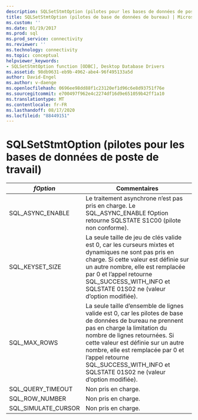 ```yaml
---
description: SQLSetStmtOption (pilotes pour les bases de données de poste de travail)
title: SQLSetStmtOption (pilotes de base de données de bureau) | Microsoft Docs
ms.custom: ''
ms.date: 01/19/2017
ms.prod: sql
ms.prod_service: connectivity
ms.reviewer: ''
ms.technology: connectivity
ms.topic: conceptual
helpviewer_keywords:
- SQLSetStmtOption function [ODBC], Desktop Database Drivers
ms.assetid: 98db9631-eb9b-4962-abe4-96f495133a5d
author: David-Engel
ms.author: v-daenge
ms.openlocfilehash: 0696ee98dd88f1c23120ef1d96c6e8d93751f76e
ms.sourcegitcommit: e700497f962e4c2274df16d9e651059b42ff1a10
ms.translationtype: MT
ms.contentlocale: fr-FR
ms.lasthandoff: 08/17/2020
ms.locfileid: "88449151"
---
```

# <a name="sqlsetstmtoption-desktop-database-drivers"></a>SQLSetStmtOption (pilotes pour les bases de données de poste de travail)

|*fOption*|Commentaires|  
|---------------|--------------|  
|SQL_ASYNC_ENABLE|Le traitement asynchrone n’est pas pris en charge. Le SQL_ASYNC_ENABLE fOption retourne SQLSTATE S1C00 (pilote non conforme).|  
|SQL_KEYSET_SIZE|La seule taille de jeu de clés valide est 0, car les curseurs mixtes et dynamiques ne sont pas pris en charge. Si cette valeur est définie sur un autre nombre, elle est remplacée par 0 et l’appel retourne SQL_SUCCESS_WITH_INFO et SQLSTATE 01S02 ne (valeur d’option modifiée).|  
|SQL_MAX_ROWS|La seule taille d’ensemble de lignes valide est 0, car les pilotes de base de données de bureau ne prennent pas en charge la limitation du nombre de lignes retournées. Si cette valeur est définie sur un autre nombre, elle est remplacée par 0 et l’appel retourne SQL_SUCCESS_WITH_INFO et SQLSTATE 01S02 ne (valeur d’option modifiée).|  
|SQL_QUERY_TIMEOUT|Non pris en charge.|  
|SQL_ROW_NUMBER|Non pris en charge.|  
|SQL_SIMULATE_CURSOR|Non pris en charge.|
